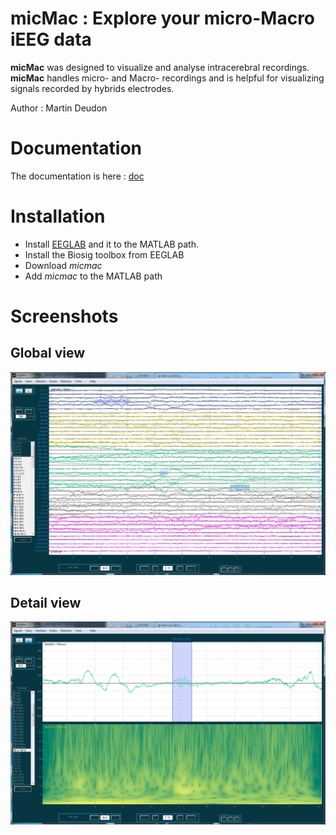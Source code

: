 # micMac : Explore your micro-Macro iEEG data 

**micMac** was designed to visualize and analyse intracerebral recordings.
**micMac** handles micro- and Macro- recordings and is helpful for visualizing signals recorded by hybrids electrodes.

Author : Martin Deudon

# Documentation
The documentation is here : [doc](http://micmac.readthedocs.io/en/latest/)

# Installation

- Install [EEGLAB](https://sccn.ucsd.edu/eeglab/download.php) and it to the MATLAB path.
- Install the Biosig toolbox from EEGLAB
- Download *micmac*
- Add *micmac* to the MATLAB path  

# Screenshots

## Global view
![snapshot](images/micmac_ex1.png)

## Detail view
![snapshot](images/micmac_ex2.png)


